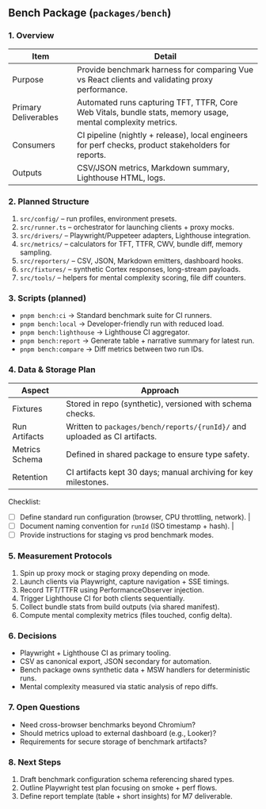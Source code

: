 ## Bench Package (`packages/bench`)

### 1. Overview
| Item | Detail |
| --- | --- |
| Purpose | Provide benchmark harness for comparing Vue vs React clients and validating proxy performance. |
| Primary Deliverables | Automated runs capturing TFT, TTFR, Core Web Vitals, bundle stats, memory usage, mental complexity metrics. |
| Consumers | CI pipeline (nightly + release), local engineers for perf checks, product stakeholders for reports. |
| Outputs | CSV/JSON metrics, Markdown summary, Lighthouse HTML, logs. |

### 2. Planned Structure
1. `src/config/` – run profiles, environment presets.
2. `src/runner.ts` – orchestrator for launching clients + proxy mocks.
3. `src/drivers/` – Playwright/Puppeteer adapters, Lighthouse integration.
4. `src/metrics/` – calculators for TFT, TTFR, CWV, bundle diff, memory sampling.
5. `src/reporters/` – CSV, JSON, Markdown emitters, dashboard hooks.
6. `src/fixtures/` – synthetic Cortex responses, long-stream payloads.
7. `src/tools/` – helpers for mental complexity scoring, file diff counters.

### 3. Scripts (planned)
- `pnpm bench:ci` → Standard benchmark suite for CI runners.
- `pnpm bench:local` → Developer-friendly run with reduced load.
- `pnpm bench:lighthouse` → Lighthouse CI aggregator.
- `pnpm bench:report` → Generate table + narrative summary for latest run.
- `pnpm bench:compare` → Diff metrics between two run IDs.

### 4. Data & Storage Plan
| Aspect | Approach |
| --- | --- |
| Fixtures | Stored in repo (synthetic), versioned with schema checks. |
| Run Artifacts | Written to `packages/bench/reports/{runId}/` and uploaded as CI artifacts. |
| Metrics Schema | Defined in shared package to ensure type safety. |
| Retention | CI artifacts kept 30 days; manual archiving for key milestones. |

Checklist:
- [ ] Define standard run configuration (browser, CPU throttling, network). |
- [ ] Document naming convention for `runId` (ISO timestamp + hash). |
- [ ] Provide instructions for staging vs prod benchmark modes.

### 5. Measurement Protocols
1. Spin up proxy mock or staging proxy depending on mode.
2. Launch clients via Playwright, capture navigation + SSE timings.
3. Record TFT/TTFR using PerformanceObserver injection.
4. Trigger Lighthouse CI for both clients sequentially.
5. Collect bundle stats from build outputs (via shared manifest).
6. Compute mental complexity metrics (files touched, config delta).

### 6. Decisions
- Playwright + Lighthouse CI as primary tooling.
- CSV as canonical export, JSON secondary for automation.
- Bench package owns synthetic data + MSW handlers for deterministic runs.
- Mental complexity measured via static analysis of repo diffs.

### 7. Open Questions
- Need cross-browser benchmarks beyond Chromium?
- Should metrics upload to external dashboard (e.g., Looker)?
- Requirements for secure storage of benchmark artifacts?

### 8. Next Steps
1. Draft benchmark configuration schema referencing shared types.
2. Outline Playwright test plan focusing on smoke + perf flows.
3. Define report template (table + short insights) for M7 deliverable.
